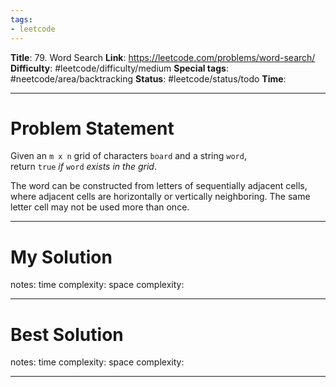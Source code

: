 ```yaml
---
tags:
- leetcode
---
```

**Title**: 79. Word Search
**Link**: https://leetcode.com/problems/word-search/
**Difficulty**: #leetcode/difficulty/medium 
**Special tags**: #neetcode/area/backtracking 
**Status**: #leetcode/status/todo 
**Time**: 

---
# Problem Statement
Given an `m x n` grid of characters `board` and a string `word`, return `true` _if_ `word` _exists in the grid_.

The word can be constructed from letters of sequentially adjacent cells, where adjacent cells are horizontally or vertically neighboring. The same letter cell may not be used more than once.

---
# My Solution

notes: 
time complexity: 
space complexity: 

---
# Best Solution

notes: 
time complexity: 
space complexity: 

---

